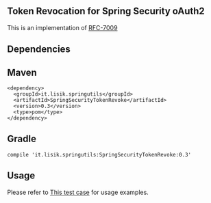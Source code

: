 Token Revocation for Spring Security oAuth2
-------------------------------------------

This is an implementation of [RFC-7009](https://tools.ietf.org/html/rfc7009)

## Dependencies

## Maven
```
<dependency>
  <groupId>it.lisik.springutils</groupId>
  <artifactId>SpringSecurityTokenRevoke</artifactId>
  <version>0.3</version>
  <type>pom</type>
</dependency>
```

## Gradle
```
compile 'it.lisik.springutils:SpringSecurityTokenRevoke:0.3'
```

## Usage
Please refer to [This test case](https://github.com/Lisik-IT/SpringSecurityOAuthTokenRevoke/blob/master/src/test/groovy/TokenRevocationITest.groovy) for usage examples.